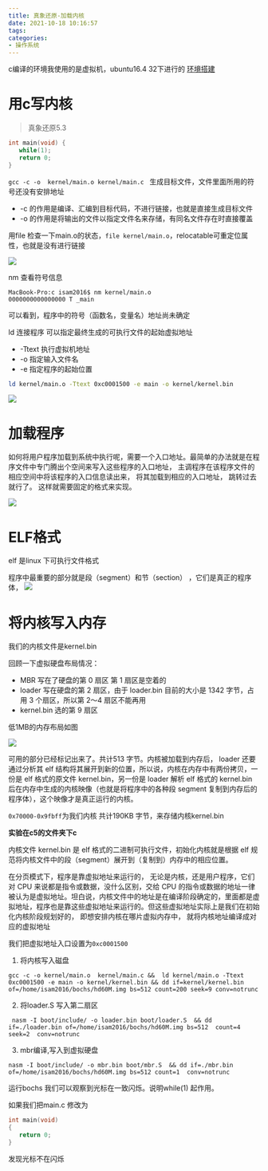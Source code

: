 ```yaml
---
title: 真象还原-加载内核
date: 2021-10-18 10:16:57
tags:
categories:
- 操作系统
---
```


c编译的环境我使用的是虚拟机，ubuntu16.4 32下进行的
[环境搭建](https://isam2016.cn/2021/10/11/x86/%E5%AE%9E%E9%AA%8C%E7%8E%AF%E5%A2%83%E6%90%AD%E5%BB%BA/)

# 用c写内核
> 真象还原5.3
```c
int main(void) {
   while(1);
   return 0;
}
```
`gcc -c -o  kernel/main.o kernel/main.c `  生成目标文件，文件里面所用的符号还没有安排地址

* -c 的作用是编译、汇编到目标代码，不进行链接，也就是直接生成目标文件
* -o 的作用是将输出的文件以指定文件名来存储，有同名文件存在时直接覆盖

用file 检查一下main.o的状态，`file kernel/main.o`，relocatable可重定位属性，也就是没有进行链接

![](https://isam2016hexo.oss-cn-hangzhou.aliyuncs.com/img/20211018141238.jpg)

nm 查看符号信息

```shell
MacBook-Pro:c isam2016$ nm kernel/main.o 
0000000000000000 T _main
```
可以看到，程序中的符号（函数名，变量名）地址尚未确定

ld 连接程序 可以指定最终生成的可执行文件的起始虚拟地址
  * -Ttext 执行虚拟机地址
  * -o 指定输入文件名
  * -e 指定程序的起始位置

```sh
ld kernel/main.o -Ttext 0xc0001500 -e main -o kernel/kernel.bin
```
![](https://isam2016hexo.oss-cn-hangzhou.aliyuncs.com/img/20211018144935.jpg)

# 加载程序
如何将用户程序加载到系统中执行呢，需要一个入口地址。最简单的办法就是在程序文件中专门腾出个空间来写入这些程序的入口地址， 主调程序在该程序文件的相应空间中将该程序的入口信息读出来， 将其加载到相应的入口地址， 跳转过去就行了。 这样就需要固定的格式来实现。

![](https://isam2016hexo.oss-cn-hangzhou.aliyuncs.com/img/20211022103916.jpg)


# ELF格式

elf 是linux 下可执行文件格式

程序中最重要的部分就是段（segment）和节（section） ，它们是真正的程序体，
![](https://isam2016hexo.oss-cn-hangzhou.aliyuncs.com/img/20211022110258.jpg)

# 将内核写入内存

我们的内核文件是kernel.bin

回顾一下虚拟硬盘布局情况：

* MBR 写在了硬盘的第 0 扇区 第 1 扇区是空着的
* loader 写在硬盘的第 2 扇区，由于 loader.bin 目前的大小是 1342 字节，占用 3 个扇区，所以第 2～4 扇区不能再用
* kernel.bin 选的第 9 扇区

低1MB的内存布局如图

![](https://isam2016hexo.oss-cn-hangzhou.aliyuncs.com/img/20211018160312.jpg)

可用的部分已经标记出来了。共计513 字节。内核被加载到内存后， loader 还要通过分析其 elf 结构将其展开到新的位置，所以说，内核在内存中有两份拷贝，一份是 elf 格式的原文件 kernel.bin，另一份是 loader 解析 elf 格式的 kernel.bin 后在内存中生成的内核映像（也就是将程序中的各种段 segment 复制到内存后的程序体），这个映像才是真正运行的内核。

`0x70000-0x9fbff`为我们内核 共计190KB 字节，来存储内核kernel.bin

**实验在c5的文件夹下c**

内核文件 kernel.bin 是 elf 格式的二进制可执行文件，初始化内核就是根据 elf 规范将内核文件中的段（segment）展开到（复制到）内存中的相应位置。

在分页模式下，程序是靠虚拟地址来运行的， 无论是内核，还是用户程序，它们对 CPU 来说都是指令或数据，没什么区别，交给 CPU 的指令或数据的地址一律被认为是虚拟地址。坦白说，内核文件中的地址是在编译阶段确定的，里面都是虚拟地址，程序也是靠这些虚拟地址来运行的。但这些虚拟地址实际上是我们在初始化内核阶段规划好的， 即想安排内核在哪片虚拟内存中， 就将内核地址编译成对应的虚拟地址

我们把虚拟地址入口设置为`0xc0001500`

1. 将内核写入磁盘 
```
gcc -c -o kernel/main.o  kernel/main.c &&  ld kernel/main.o -Ttext 0xc0001500 -e main -o kernel/kernel.bin && dd if=kernel/kernel.bin of=/home/isam2016/bochs/hd60M.img bs=512 count=200 seek=9 conv=notrunc 
```

2. 将loader.S 写入第二扇区
```
 nasm -I boot/include/ -o loader.bin boot/loader.S  && dd if=./loader.bin of=/home/isam2016/bochs/hd60M.img bs=512  count=4 seek=2  conv=notrunc
```

3. mbr编译,写入到虚拟硬盘
```
nasm -I boot/include/ -o mbr.bin boot/mbr.S  && dd if=./mbr.bin of=/home/isam2016/bochs/hd60M.img bs=512 count=1  conv=notrunc
```
运行bochs 我们可以观察到光标在一致闪烁。说明while(1) 起作用。

如果我们把main.c 修改为
```c
int main(void)
{
   return 0;
}
```
发现光标不在闪烁
